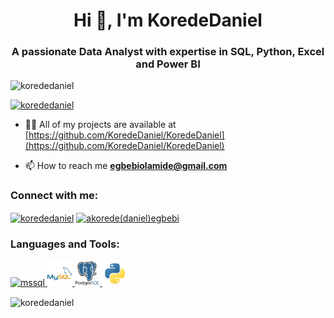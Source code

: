 <h1 align="center">Hi 👋, I'm KoredeDaniel</h1>
<h3 align="center">A passionate Data Analyst with expertise in SQL, Python, Excel and Power BI</h3>

<p align="left"> <img src="https://komarev.com/ghpvc/?username=korededaniel&label=Profile%20views&color=0e75b6&style=flat" alt="korededaniel" /> </p>

<p align="left"> <a href="https://github.com/ryo-ma/github-profile-trophy"><img src="https://github-profile-trophy.vercel.app/?username=korededaniel" alt="korededaniel" /></a> </p>

- 👨‍💻 All of my projects are available at [https://github.com/KoredeDaniel/KoredeDaniel](https://github.com/KoredeDaniel/KoredeDaniel)

- 📫 How to reach me **egbebiolamide@gmail.com**

<h3 align="left">Connect with me:</h3>
<p align="left">
<a href="https://dev.to/korededaniel" target="blank"><img align="center" src="https://raw.githubusercontent.com/rahuldkjain/github-profile-readme-generator/master/src/images/icons/Social/devto.svg" alt="korededaniel" height="30" width="40" /></a>
<a href="https://linkedin.com/in/akorede(daniel)egbebi" target="blank"><img align="center" src="https://raw.githubusercontent.com/rahuldkjain/github-profile-readme-generator/master/src/images/icons/Social/linked-in-alt.svg" alt="akorede(daniel)egbebi" height="30" width="40" /></a>
</p>

<h3 align="left">Languages and Tools:</h3>
<p align="left"> <a href="https://www.microsoft.com/en-us/sql-server" target="_blank" rel="noreferrer"> <img src="https://www.svgrepo.com/show/303229/microsoft-sql-server-logo.svg" alt="mssql" width="40" height="40"/> </a> <a href="https://www.mysql.com/" target="_blank" rel="noreferrer"> <img src="https://raw.githubusercontent.com/devicons/devicon/master/icons/mysql/mysql-original-wordmark.svg" alt="mysql" width="40" height="40"/> </a> <a href="https://www.postgresql.org" target="_blank" rel="noreferrer"> <img src="https://raw.githubusercontent.com/devicons/devicon/master/icons/postgresql/postgresql-original-wordmark.svg" alt="postgresql" width="40" height="40"/> </a> <a href="https://www.python.org" target="_blank" rel="noreferrer"> <img src="https://raw.githubusercontent.com/devicons/devicon/master/icons/python/python-original.svg" alt="python" width="40" height="40"/> </a> </p>

<p><img align="center" src="https://github-readme-streak-stats.herokuapp.com/?user=korededaniel&" alt="korededaniel" /></p>
